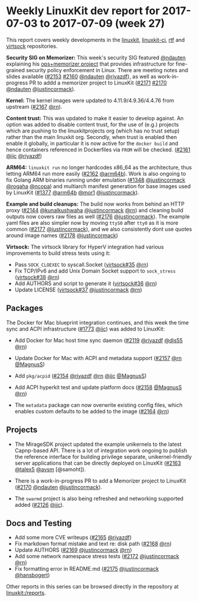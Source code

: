 # Weekly LinuxKit dev report for 2017-07-03 to 2017-07-09 (week 27)

This report covers weekly developments in the [linuxkit], [linuxkit-ci], [rtf] and [virtsock] repositories.

**Security SIG on Memorizer:** This week's security SIG featured [@ndauten] explaining his [ops+memorizer project](sig-security/2017-07-05.md) that provides infrastructure for fine-grained security policy enforcement in Linux. There are meeting notes and slides available ([#2153] [#2160] [@ndauten] [@riyazdf]), as well as work-in-progress PR to addd a memorizer project to LinuxKit ([#2171] [#2170] [@ndauten] [@justincormack]).	

**Kernel:** The kernel images were updated to 4.11.9/4.9.36/4.4.76 from upstream ([#2167] [@rn]).

**Content trust:** This was updated to make it easier to develop against.  An option was added to disable content trust, for the use of (e.g.) projects which are pushing to the linuxkitprojects org (which has no trust setup) rather than the main linuxkit org.  Secondly, when trust is enabled then enable it globally, in particular it is now active for the `docker build` and hence containers referenced in Dockerfiles via `FROM` will be checked. ([#2161] [@ijc] [@riyazdf])

**ARM64:** `linuxkit run` no longer hardcodes x86_64 as the architecture, thus letting ARM64 run more easily ([#2162] [@arm64b]). Work is also ongoing to fix Golang ARM binaries running under emulation ([#1348] [@justincormack] [@rogaha] [@ncopa]) and multiarch manifest generation for base images used by LinuxKit ([#1377] [@arm64b] [@mor1] [@justincormack]).

**Example and build cleanups:** The build now works from behind an HTTP proxy ([#2144] [@kunalkushwaha] [@justincormack] [@rn]) and cleaning build outputs now covers raw files as well ([#2176] [@justincormack]). The example yaml files are also simpler now by moving `ttyS0` after `tty0` as it is more common ([#2177] [@justincormack]), and we also consistently dont use quotes around image names ([#2178] [@justincormack])

**Virtsock:** The virtsock library for HyperV integration had various improvements to build stress tests using it:
- Pass `SOCK_CLOEXEC` to syscall.Socket ([virtsock#35] [@rn])
- Fix TCP/IPv6 and add Unix Domain Socket support to `sock_stress` ([virtsock#38] [@rn])
- Add AUTHORS and script to generate it ([virtsock#36] [@rn])
- Update LICENSE ([virtsock#37] [@justincormack] [@rn])

## Packages

The Docker for Mac blueprint integration continues, and this week the time sync and ACPI infrastructure ([#1773] [@ijc]) was added to LinuxKit:

- Add Docker for Mac host time sync daemon ([#2119] [@riyazdf] [@djs55] [@rn])
- Update Docker for Mac with ACPI and metadata support ([#2157] [@rn] [@MagnusS])
- Add `pkg/acpid` ([#2154]  [@riyazdf] [@rn] [@ijc] [@MagnusS])
- Add ACPI hyperkit test and update platform docs ([#2158] [@MagnusS] [@rn])

- The `metadata` package can now overwrite existing config files, which enables custom defaults to be added to the image ([#2164] [@rn])

## Projects

- The MirageSDK project updated the example unikernels to the latest Capnp-based API.  There is a lot of integration work ongoing to publish the reference interface for building privilege separate, unikernel-friendly server applications that can be directly deployed on LinuxKit ([#2163] [@talex5] [@avsm] [@samoht]).

- There is a work-in-progress PR to add a Memorizer project to LinuxKit ([#2170] [@ndauten] [@justincormack]).

- The `swarmd` project is also being refreshed and networking supported added ([#2126] [@ijc]).

## Docs and Testing

- Add some more CVE writeups ([#2165] [@riyazdf])
- Fix markdown format mistake and text re: disk path ([#2168] [@rn])
- Update AUTHORS ([#2169] [@justincormack] [@rn])
- Add some network namespace stress tests ([#2172] [@justincormack] [@rn])
- Fix formatting error in README.md ([#2175] [@justincormack] [@hansbogert])

Other reports in this series can be browsed directly in the repository at [linuxkit:/reports](https://github.com/linuxkit/linuxkit/tree/master/reports/).

[@MagnusS]: https://github.com/MagnusS
[@aboyett]: https://github.com/aboyett
[@arm64b]: https://github.com/arm64b
[@avsm]: https://github.com/avsm
[@btheado]: https://github.com/btheado
[@dave-tucker]: https://github.com/dave-tucker
[@deitch]: https://github.com/deitch
[@djs55]: https://github.com/djs55
[@hansbogert]: https://github.com/hansbogert
[@ijc]: https://github.com/ijc
[@justincormack]: https://github.com/justincormack
[@kunalkushwaha]: https://github.com/kunalkushwaha
[@mor1]: https://github.com/mor1
[@ncopa]: https://github.com/ncopa
[@ndauten]: https://github.com/ndauten
[@pwFoo]: https://github.com/pwFoo
[@rajasec]: https://github.com/rajasec
[@riyazdf]: https://github.com/riyazdf
[@rn]: https://github.com/rn
[@rogaha]: https://github.com/rogaha
[@sbourlon]: https://github.com/sbourlon
[@talex5]: https://github.com/talex5
[@thebsdbox]: https://github.com/thebsdbox
[linuxkit]: https://github.com/linuxkit/linuxkit
[#1348]: https://github.com/linuxkit/linuxkit/issues/1348
[#1377]: https://github.com/linuxkit/linuxkit/issues/1377
[#1742]: https://github.com/linuxkit/linuxkit/issues/1742
[#1773]: https://github.com/linuxkit/linuxkit/issues/1773
[#2031]: https://github.com/linuxkit/linuxkit/issues/2031
[#2081]: https://github.com/linuxkit/linuxkit/issues/2081
[#2096]: https://github.com/linuxkit/linuxkit/issues/2096
[#2098]: https://github.com/linuxkit/linuxkit/pull/2098
[#2099]: https://github.com/linuxkit/linuxkit/issues/2099
[#2117]: https://github.com/linuxkit/linuxkit/pull/2117
[#2119]: https://github.com/linuxkit/linuxkit/pull/2119
[#2123]: https://github.com/linuxkit/linuxkit/issues/2123
[#2126]: https://github.com/linuxkit/linuxkit/pull/2126
[#2131]: https://github.com/linuxkit/linuxkit/issues/2131
[#2138]: https://github.com/linuxkit/linuxkit/pull/2138
[#2139]: https://github.com/linuxkit/linuxkit/issues/2139
[#2142]: https://github.com/linuxkit/linuxkit/pull/2142
[#2143]: https://github.com/linuxkit/linuxkit/issues/2143
[#2144]: https://github.com/linuxkit/linuxkit/pull/2144
[#2145]: https://github.com/linuxkit/linuxkit/issues/2145
[#2146]: https://github.com/linuxkit/linuxkit/issues/2146
[#2147]: https://github.com/linuxkit/linuxkit/pull/2147
[#2148]: https://github.com/linuxkit/linuxkit/pull/2148
[#2149]: https://github.com/linuxkit/linuxkit/pull/2149
[#2150]: https://github.com/linuxkit/linuxkit/pull/2150
[#2151]: https://github.com/linuxkit/linuxkit/issues/2151
[#2152]: https://github.com/linuxkit/linuxkit/pull/2152
[#2153]: https://github.com/linuxkit/linuxkit/pull/2153
[#2154]: https://github.com/linuxkit/linuxkit/pull/2154
[#2155]: https://github.com/linuxkit/linuxkit/issues/2155
[#2157]: https://github.com/linuxkit/linuxkit/pull/2157
[#2158]: https://github.com/linuxkit/linuxkit/pull/2158
[#2159]: https://github.com/linuxkit/linuxkit/pull/2159
[#2160]: https://github.com/linuxkit/linuxkit/pull/2160
[#2161]: https://github.com/linuxkit/linuxkit/pull/2161
[#2162]: https://github.com/linuxkit/linuxkit/pull/2162
[#2163]: https://github.com/linuxkit/linuxkit/pull/2163
[#2164]: https://github.com/linuxkit/linuxkit/pull/2164
[#2165]: https://github.com/linuxkit/linuxkit/pull/2165
[#2166]: https://github.com/linuxkit/linuxkit/pull/2166
[#2167]: https://github.com/linuxkit/linuxkit/pull/2167
[#2168]: https://github.com/linuxkit/linuxkit/pull/2168
[#2169]: https://github.com/linuxkit/linuxkit/pull/2169
[#2170]: https://github.com/linuxkit/linuxkit/pull/2170
[#2171]: https://github.com/linuxkit/linuxkit/pull/2171
[#2172]: https://github.com/linuxkit/linuxkit/pull/2172
[#2173]: https://github.com/linuxkit/linuxkit/pull/2173
[#2174]: https://github.com/linuxkit/linuxkit/issues/2174
[#2175]: https://github.com/linuxkit/linuxkit/pull/2175
[#2176]: https://github.com/linuxkit/linuxkit/pull/2176
[#2177]: https://github.com/linuxkit/linuxkit/pull/2177
[#2178]: https://github.com/linuxkit/linuxkit/pull/2178
[linuxkit-ci]: https://github.com/linuxkit/linuxkit-ci
[rtf]: https://github.com/linuxkit/rtf
[virtsock]: https://github.com/linuxkit/virtsock
[virtsock#33]: https://github.com/linuxkit/virtsock/pull/33
[virtsock#34]: https://github.com/linuxkit/virtsock/pull/34
[virtsock#35]: https://github.com/linuxkit/virtsock/pull/35
[virtsock#36]: https://github.com/linuxkit/virtsock/pull/36
[virtsock#37]: https://github.com/linuxkit/virtsock/pull/37
[virtsock#38]: https://github.com/linuxkit/virtsock/pull/38

